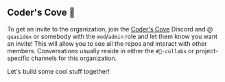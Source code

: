## Coder's Cove 🚀

To get an invite to the organization, join the [Coder's Cove](https://discord.gg/cWHnQFSfMy) Discord and @ `quasidox` or somebody with the `mod`/`admin` role and let them know you want an invite! This will allow you to see all the repos and interact with other members. Conversations usually reside in either the `#🤝-collabs` or project-specific channels for this organization.

Let's build some cool stuff together!

